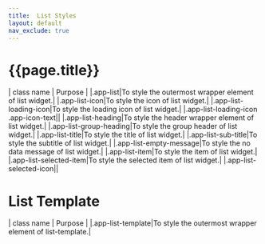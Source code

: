 ```yaml
---
title:  List Styles
layout: default
nav_exclude: true
---
```

# {{page.title}}

| class name  | Purpose |
|.app-list|To style the outermost wrapper element of list widget.|
|.app-list-icon|To style the icon of list widget.|
|.app-list-loading-icon|To style the loading icon of list widget.|
|.app-list-loading-icon .app-icon-text||
|.app-list-heading|To style the header wrapper element of list widget.|
|.app-list-group-heading|To style the group header of list widget.|
|.app-list-title|To style the title of list widget.|
|.app-list-sub-title|To style the subtitle of list widget.|
|.app-list-empty-message|To style the no data message of list widget.|
|.app-list-item|To style the item of list widget.|
|.app-list-selected-item|To style the selected item of list widget.|
|.app-list-selected-icon||


# List Template

| class name  | Purpose |
|.app-list-template|To style the outermost wrapper element of list-template.|